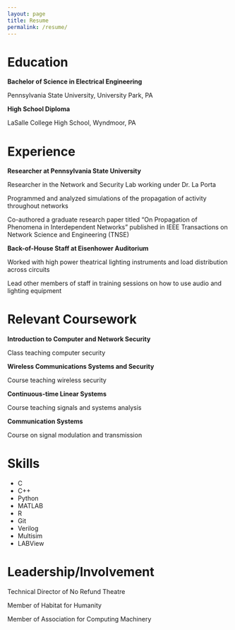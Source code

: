 ```yaml
---
layout: page
title: Resume
permalink: /resume/
---
```



# Education

**Bachelor of Science in Electrical Engineering**

Pennsylvania State University, University Park, PA

**High School Diploma**

LaSalle College High School, Wyndmoor, PA

# Experience

**Researcher at Pennsylvania State University**

Researcher in the Network and Security Lab working under Dr. La Porta

Programmed and analyzed simulations of the propagation of activity throughout networks

Co-authored a graduate research paper titled “On Propagation of Phenomena in Interdependent Networks” published in IEEE Transactions on Network Science and Engineering (TNSE)

**Back-of-House Staff at Eisenhower Auditorium**

Worked with high power theatrical lighting instruments and load distribution across circuits

Lead other members of staff in training sessions on how to use audio and lighting equipment

# Relevant Coursework

**Introduction to Computer and Network Security**

Class teaching computer security

**Wireless Communications Systems and Security**

Course teaching wireless security

**Continuous-time Linear Systems**

Course teaching signals and systems analysis

**Communication Systems**

Course on signal modulation and transmission

# Skills

- C
- C++
- Python
- MATLAB
- R
- Git
- Verilog
- Multisim
- LABView

# Leadership/Involvement

Technical Director of No Refund Theatre

Member of Habitat for Humanity

Member of Association for Computing Machinery
